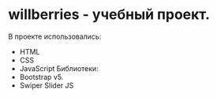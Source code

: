 # willberries - учебный проект.
В проекте использовались:
- НТМL
- CSS
- JavaScript
Библиотеки:
- Bootstrap v5.
- Swiper Slider JS
